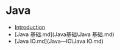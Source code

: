 # Java

* [Introduction](README.md)
*  [Java 基础.md](Java基础\Java 基础.md) 
*  [Java IO.md](Java—IO\Java IO.md) 


